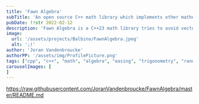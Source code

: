 ```yaml
---
title: 'Fawn Algebra'
subTitle: 'An open source C++ math library which implements other mathematical concepts than vectors and linear algebra, created and maintained by Joran Vandenbroucke.'
pubDate: !!str 2022-02-12
description: 'Fawn Algebra is a C++23 math library tries to avoid vectorcall and linear algebra as many libraries already exist with an implementation for them. This library focuses more on thins like easing unctions, deterministic random, statistics and more. The Fawn Libraries are the foundation of Balbino.'
image:
  url: '/assets/projects/Balbino/FawnAlgebra.jpeg'
  alt: ';('
author: 'Joran Vandenbroucke'
authorPP: '/assets/img/ProfilePicture.png'
tags: ["cpp", "c++", "math", "algebra", "easing", "trigonometry", "random", "double dekker", "statistics"]
carouselImages: [
]
---
```

https://raw.githubusercontent.com/JoranVandenbroucke/FawnAlgebra/master/README.md
